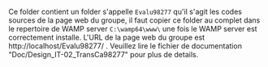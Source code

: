 Ce folder contient un folder s'appelle `Evalu98277` qu'il s'agit les codes sources de la page web du groupe, il faut copier ce folder au complet dans le repertoire de WAMP server `C:\wamp64\www\` une fois le WAMP server est correctement installe. L'URL de la page web du groupe est http://localhost/Evalu98277/ . Veuillez lire le fichier de documentation "Doc/Design_IT-02_TransCa98277" pour plus de details.
